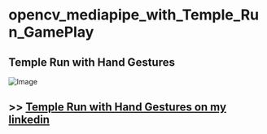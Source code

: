 # opencv_mediapipe_with_Temple_Run_GamePlay  
## Temple Run with Hand Gestures 


![Image](https://github.com/user-attachments/assets/f8868272-fa91-467b-b858-f53e0f844b19)


## >> [Temple Run with Hand Gestures on my linkedin]([path/to/video.mp4](https://www.linkedin.com/feed/update/urn:li:activity:7205340333583380481?utm_source=share&utm_medium=member_desktop&rcm=ACoAADFDWiQBAag4YObBANI9SkmubOqXJADVKkc))
